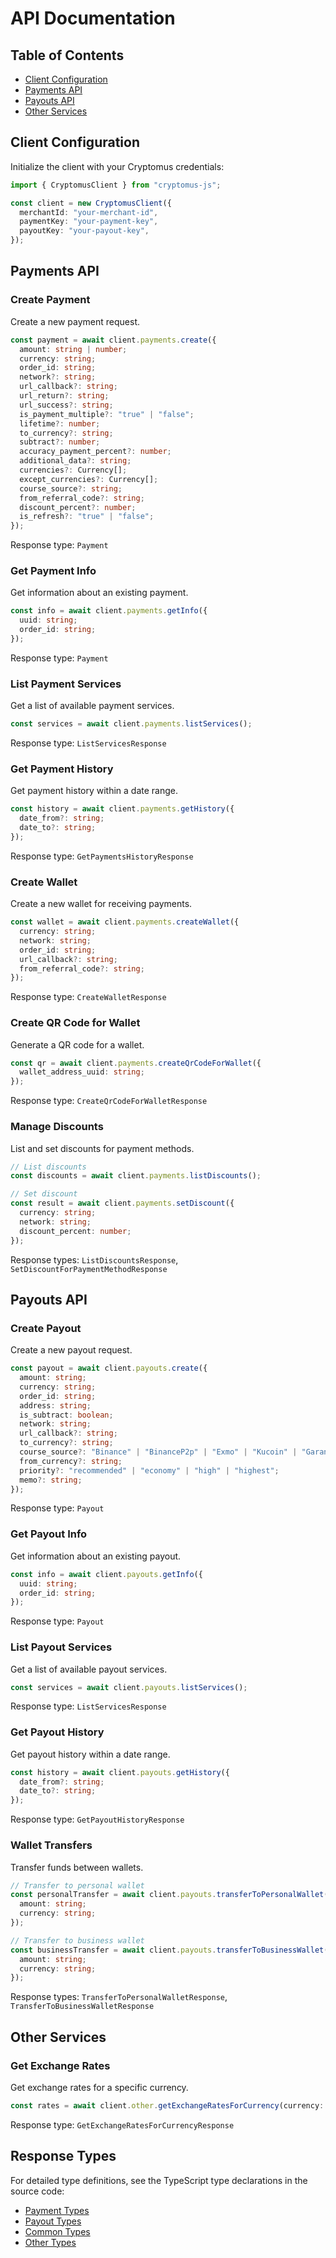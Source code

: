 # API Documentation

## Table of Contents

- [Client Configuration](#client-configuration)
- [Payments API](#payments-api)
- [Payouts API](#payouts-api)
- [Other Services](#other-services)

## Client Configuration

Initialize the client with your Cryptomus credentials:

```typescript
import { CryptomusClient } from "cryptomus-js";

const client = new CryptomusClient({
  merchantId: "your-merchant-id",
  paymentKey: "your-payment-key",
  payoutKey: "your-payout-key",
});
```

## Payments API

### Create Payment

Create a new payment request.

```typescript
const payment = await client.payments.create({
  amount: string | number;
  currency: string;
  order_id: string;
  network?: string;
  url_callback?: string;
  url_return?: string;
  url_success?: string;
  is_payment_multiple?: "true" | "false";
  lifetime?: number;
  to_currency?: string;
  subtract?: number;
  accuracy_payment_percent?: number;
  additional_data?: string;
  currencies?: Currency[];
  except_currencies?: Currency[];
  course_source?: string;
  from_referral_code?: string;
  discount_percent?: number;
  is_refresh?: "true" | "false";
});
```

Response type: `Payment`

### Get Payment Info

Get information about an existing payment.

```typescript
const info = await client.payments.getInfo({
  uuid: string;
  order_id: string;
});
```

Response type: `Payment`

### List Payment Services

Get a list of available payment services.

```typescript
const services = await client.payments.listServices();
```

Response type: `ListServicesResponse`

### Get Payment History

Get payment history within a date range.

```typescript
const history = await client.payments.getHistory({
  date_from?: string;
  date_to?: string;
});
```

Response type: `GetPaymentsHistoryResponse`

### Create Wallet

Create a new wallet for receiving payments.

```typescript
const wallet = await client.payments.createWallet({
  currency: string;
  network: string;
  order_id: string;
  url_callback?: string;
  from_referral_code?: string;
});
```

Response type: `CreateWalletResponse`

### Create QR Code for Wallet

Generate a QR code for a wallet.

```typescript
const qr = await client.payments.createQrCodeForWallet({
  wallet_address_uuid: string;
});
```

Response type: `CreateQrCodeForWalletResponse`

### Manage Discounts

List and set discounts for payment methods.

```typescript
// List discounts
const discounts = await client.payments.listDiscounts();

// Set discount
const result = await client.payments.setDiscount({
  currency: string;
  network: string;
  discount_percent: number;
});
```

Response types: `ListDiscountsResponse`, `SetDiscountForPaymentMethodResponse`

## Payouts API

### Create Payout

Create a new payout request.

```typescript
const payout = await client.payouts.create({
  amount: string;
  currency: string;
  order_id: string;
  address: string;
  is_subtract: boolean;
  network: string;
  url_callback?: string;
  to_currency?: string;
  course_source?: "Binance" | "BinanceP2p" | "Exmo" | "Kucoin" | "Garantexio";
  from_currency?: string;
  priority?: "recommended" | "economy" | "high" | "highest";
  memo?: string;
});
```

Response type: `Payout`

### Get Payout Info

Get information about an existing payout.

```typescript
const info = await client.payouts.getInfo({
  uuid: string;
  order_id: string;
});
```

Response type: `Payout`

### List Payout Services

Get a list of available payout services.

```typescript
const services = await client.payouts.listServices();
```

Response type: `ListServicesResponse`

### Get Payout History

Get payout history within a date range.

```typescript
const history = await client.payouts.getHistory({
  date_from?: string;
  date_to?: string;
});
```

Response type: `GetPayoutHistoryResponse`

### Wallet Transfers

Transfer funds between wallets.

```typescript
// Transfer to personal wallet
const personalTransfer = await client.payouts.transferToPersonalWallet({
  amount: string;
  currency: string;
});

// Transfer to business wallet
const businessTransfer = await client.payouts.transferToBusinessWallet({
  amount: string;
  currency: string;
});
```

Response types: `TransferToPersonalWalletResponse`, `TransferToBusinessWalletResponse`

## Other Services

### Get Exchange Rates

Get exchange rates for a specific currency.

```typescript
const rates = await client.other.getExchangeRatesForCurrency(currency: string);
```

Response type: `GetExchangeRatesForCurrencyResponse`

## Response Types

For detailed type definitions, see the TypeScript type declarations in the source code:

- [Payment Types](./src/types/payments.ts)
- [Payout Types](./src/types/payouts.ts)
- [Common Types](./src/types/common.ts)
- [Other Types](./src/types/other.ts)
